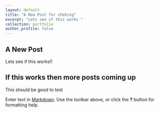 ```yaml
---
layout: default
title: "A New Post for cheking"
excerpt: "Lets see if this works "
collection: portfolio
author_profile: false
---
```



## A New Post


Lets see if this works!! 


## If this works then more posts coming up 

This should be good to test 


Enter text in [Markdown](http://daringfireball.net/projects/markdown/). Use the toolbar above, or click the **?** button for formatting help.


